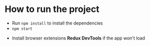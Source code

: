 # How to run the project

- Run `npm install` to install the dependencies
- `npm start`

* Install browser extensions **Redux DevTools** if the app won't load
